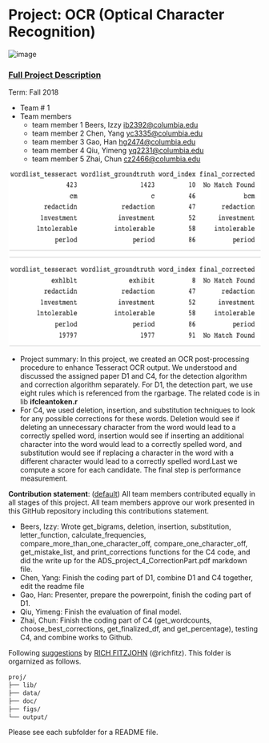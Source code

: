# Project: OCR (Optical Character Recognition) 

![image](figs/intro.png)

### [Full Project Description](doc/project4_desc.md)

Term: Fall 2018

+ Team # 1
+ Team members
	+ team member 1 Beers, Izzy ib2392@columbia.edu
	+ team member 2 Chen, Yang yc3335@columbia.edu
	+ team member 3 Gao, Han hg2474@columbia.edu
	+ team member 4 Qiu, Yimeng yq2231@columbia.edu
	+ team member 5 Zhai, Chun cz2466@columbia.edu

![image](figs/OCR.png)
+ Project summary:  In this project, we created an OCR post-processing procedure to enhance Tesseract OCR output. We understood and discussed the assigned paper D1 and C4, for the detection algorithm and correction algorithm separately. For D1, the detection part, we use eight rules which is referenced from the rgarbage. The related code is in lib **ifcleantoken.r**
+ For C4, we used deletion, insertion, and substitution techniques to look for any possible corrections for these words. Deletion would see if deleting an unnecessary character from the word would lead to
a correctly spelled word, insertion would see if inserting an additional character into the word would lead to a
correctly spelled word, and substitution would see if replacing a character in the word with a different character
would lead to a correctly spelled word.Last we compute a score for each candidate. The final step is performance measurement. 
	
**Contribution statement**: ([default](doc/a_note_on_contributions.md)) All team members contributed equally in all stages of this project. All team members approve our work presented in this GitHub repository including this contributions statement. 
+ Beers, Izzy: Wrote get_bigrams, deletion, insertion, substitution, letter_function, calculate_frequencies, compare_more_than_one_character_off, compare_one_character_off, get_mistake_list, and print_corrections functions for the C4 code, and did the write up for the ADS_project_4_CorrectionPart.pdf markdown file.
+ Chen, Yang: Finish the coding part of D1, combine D1 and C4 together, edit the readme file
+ Gao, Han: Presenter, prepare the powerpoint, finish the coding part of D1.
+ Qiu, Yimeng: Finish the evaluation of final model.
+ Zhai, Chun: Finish the coding part of C4 (get_wordcounts, choose_best_corrections, get_finalized_df, and get_percentage), testing C4, and combine works to Github.

Following [suggestions](http://nicercode.github.io/blog/2013-04-05-projects/) by [RICH FITZJOHN](http://nicercode.github.io/about/#Team) (@richfitz). This folder is orgarnized as follows.

```
proj/
├── lib/
├── data/
├── doc/
├── figs/
└── output/
```

Please see each subfolder for a README file.
